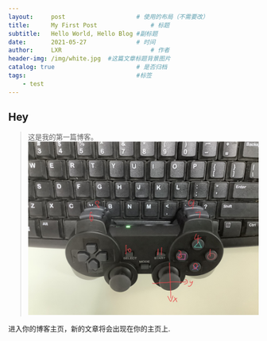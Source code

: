 ```yaml
---
layout:     post   				    # 使用的布局（不需要改）
title:      My First Post 				# 标题 
subtitle:   Hello World, Hello Blog #副标题
date:       2021-05-27 				# 时间
author:     LXR 						# 作者
header-img: /img/white.jpg 	#这篇文章标题背景图片
catalog: true 						# 是否归档
tags:								#标签
    - test
---
```


## Hey
>这是我的第一篇博客。
![joystick](https://github.com/1747956LXR/1747956LXR.github.io/blob/master/img/joystick.jpg)

进入你的博客主页，新的文章将会出现在你的主页上.
